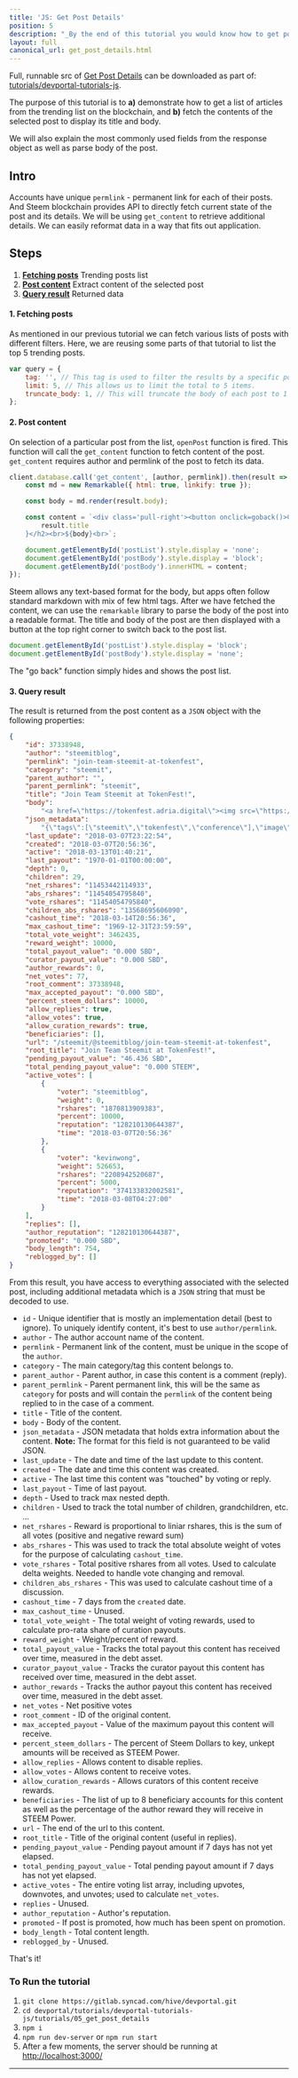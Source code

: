 ```yaml
---
title: 'JS: Get Post Details'
position: 5
description: "_By the end of this tutorial you would know how to get post details and use them appropriately._"
layout: full
canonical_url: get_post_details.html
---              
```

<span class="fa-pull-left top-of-tutorial-repo-link"><span class="first-word">Full</span>, runnable src of [Get Post Details](https://gitlab.syncad.com/hive/devportal/-/tree/develop/tutorials/devportal-tutorials-js/tutorials/05_get_post_details) can be downloaded as part of: [tutorials/devportal-tutorials-js](https://gitlab.syncad.com/hive/devportal/-/tree/develop/tutorials/devportal-tutorials-js).</span>
<br>



The purpose of this tutorial is to **a)** demonstrate how to get a list of articles from the trending list on the blockchain, and **b)** fetch the contents of the selected post to display its title and body.

We will also explain the most commonly used fields from the response object as well as parse body of the post.

## Intro

Accounts have unique `permlink` - permanent link for each of their posts. And Steem blockchain provides API to directly fetch current state of the post and its details. We will be using `get_content` to retrieve additional details. We can easily reformat data in a way that fits out application.

## Steps

1.  [**Fetching posts**](#fetch-posts) Trending posts list
1.  [**Post content**](#post-content) Extract content of the selected post
1.  [**Query result**](#query-result) Returned data

#### 1. Fetching posts<a name="fetch-posts"></a>

As mentioned in our previous tutorial we can fetch various lists of posts with different filters. Here, we are reusing some parts of that tutorial to list the top 5 trending posts.

```javascript
var query = {
    tag: '', // This tag is used to filter the results by a specific post tag.
    limit: 5, // This allows us to limit the total to 5 items.
    truncate_body: 1, // This will truncate the body of each post to 1 character, which is useful if you want to work with lighter array.
};
```

#### 2. Post content<a name="post-content"></a>

On selection of a particular post from the list, `openPost` function is fired. This function will call the `get_content` function to fetch content of the post. `get_content` requires author and permlink of the post to fetch its data.

```javascript
client.database.call('get_content', [author, permlink]).then(result => {
    const md = new Remarkable({ html: true, linkify: true });

    const body = md.render(result.body);

    const content = `<div class='pull-right'><button onclick=goback()>Close</button></div><br><h2>${
        result.title
    }</h2><br>${body}<br>`;

    document.getElementById('postList').style.display = 'none';
    document.getElementById('postBody').style.display = 'block';
    document.getElementById('postBody').innerHTML = content;
});
```

Steem allows any text-based format for the body, but apps often follow standard markdown with mix of few html tags. After we have fetched the content, we can use the `remarkable` library to parse the body of the post into a readable format. The title and body of the post are then displayed with a button at the top right corner to switch back to the post list.

```javascript
document.getElementById('postList').style.display = 'block';
document.getElementById('postBody').style.display = 'none';
```

The "go back" function simply hides and shows the post list.

#### 3. Query result<a name="query-result"></a>

The result is returned from the post content as a `JSON` object with the following properties:

```json
{
    "id": 37338948,
    "author": "steemitblog",
    "permlink": "join-team-steemit-at-tokenfest",
    "category": "steemit",
    "parent_author": "",
    "parent_permlink": "steemit",
    "title": "Join Team Steemit at TokenFest!",
    "body":
        "<a href=\"https://tokenfest.adria.digital\"><img src=\"https://i.imgur.com/fOScDIW.png\"/></a>\n\nHello Steemians! If you’d like to meet Team Steemit live-in-person, or are just interested in attending what promises to be a great blockchain conference, join us at <a href=\"https://tokenfest.adria.digital/\">TokenFest</a> in San Francisco from March 15th to 16th. \n\nSteemit CEO, Ned Scott, will be participating in a fireside chat alongside Steemit’s CTO, Harry Schmidt, as well as the creator of Utopian.io, Diego Pucci. Steemit will also be hosting the opening party on Thursday night and we’d certainly love to meet as many of you as possible IRL, so head on over to https://tokenfest.adria.digital/ and get your tickets while you can. \n\n*Team Steemit*",
    "json_metadata":
        "{\"tags\":[\"steemit\",\"tokenfest\",\"conference\"],\"image\":[\"https://i.imgur.com/fOScDIW.png\"],\"links\":[\"https://tokenfest.adria.digital\",\"https://tokenfest.adria.digital/\"],\"app\":\"steemit/0.1\",\"format\":\"markdown\"}",
    "last_update": "2018-03-07T23:22:54",
    "created": "2018-03-07T20:56:36",
    "active": "2018-03-13T01:40:21",
    "last_payout": "1970-01-01T00:00:00",
    "depth": 0,
    "children": 29,
    "net_rshares": "11453442114933",
    "abs_rshares": "11454054795840",
    "vote_rshares": "11454054795840",
    "children_abs_rshares": "13568695606090",
    "cashout_time": "2018-03-14T20:56:36",
    "max_cashout_time": "1969-12-31T23:59:59",
    "total_vote_weight": 3462435,
    "reward_weight": 10000,
    "total_payout_value": "0.000 SBD",
    "curator_payout_value": "0.000 SBD",
    "author_rewards": 0,
    "net_votes": 77,
    "root_comment": 37338948,
    "max_accepted_payout": "0.000 SBD",
    "percent_steem_dollars": 10000,
    "allow_replies": true,
    "allow_votes": true,
    "allow_curation_rewards": true,
    "beneficiaries": [],
    "url": "/steemit/@steemitblog/join-team-steemit-at-tokenfest",
    "root_title": "Join Team Steemit at TokenFest!",
    "pending_payout_value": "46.436 SBD",
    "total_pending_payout_value": "0.000 STEEM",
    "active_votes": [
        {
            "voter": "steemitblog",
            "weight": 0,
            "rshares": "1870813909383",
            "percent": 10000,
            "reputation": "128210130644387",
            "time": "2018-03-07T20:56:36"
        },
        {
            "voter": "kevinwong",
            "weight": 526653,
            "rshares": "2208942520687",
            "percent": 5000,
            "reputation": "374133832002581",
            "time": "2018-03-08T04:27:00"
        }
    ],
    "replies": [],
    "author_reputation": "128210130644387",
    "promoted": "0.000 SBD",
    "body_length": 754,
    "reblogged_by": []
}
```

From this result, you have access to everything associated with the selected post, including additional metadata which is a `JSON` string that must be decoded to use.

*   `id` - Unique identifier that is mostly an implementation detail (best to ignore). To uniquely identify content, it's best to use `author/permlink`.
*   `author` - The author account name of the content.
*   `permlink` - Permanent link of the content, must be unique in the scope of the `author`.
*   `category` - The main category/tag this content belongs to.
*   `parent_author` - Parent author, in case this content is a comment (reply).
*   `parent_permlink` - Parent permanent link, this will be the same as `category` for posts and will contain the `permlink` of the content being replied to in the case of a comment.
*   `title` - Title of the content.
*   `body` - Body of the content.
*   `json_metadata` - JSON metadata that holds extra information about the content. **Note:** The format for this field is not guaranteed to be valid JSON.
*   `last_update` - The date and time of the last update to this content.
*   `created` - The date and time this content was created.
*   `active` - The last time this content was "touched" by voting or reply.
*   `last_payout` - Time of last payout.
*   `depth` - Used to track max nested depth.
*   `children` - Used to track the total number of children, grandchildren, etc. ...
*   `net_rshares` - Reward is proportional to liniar rshares, this is the sum of all votes (positive and negative reward sum)
*   `abs_rshares` - This was used to track the total absolute weight of votes for the purpose of calculating `cashout_time`.
*   `vote_rshares` - Total positive rshares from all votes. Used to calculate delta weights. Needed to handle vote changing and removal.
*   `children_abs_rshares` - This was used to calculate cashout time of a discussion.
*   `cashout_time` - 7 days from the `created` date.
*   `max_cashout_time` - Unused.
*   `total_vote_weight` - The total weight of voting rewards, used to calculate pro-rata share of curation payouts.
*   `reward_weight` - Weight/percent of reward.
*   `total_payout_value` - Tracks the total payout this content has received over time, measured in the debt asset.
*   `curator_payout_value` - Tracks the curator payout this content has received over time, measured in the debt asset.
*   `author_rewards` - Tracks the author payout this content has received over time, measured in the debt asset.
*   `net_votes` - Net positive votes
*   `root_comment` - ID of the original content.
*   `max_accepted_payout` - Value of the maximum payout this content will receive.
*   `percent_steem_dollars` - The percent of Steem Dollars to key, unkept amounts will be received as STEEM Power.
*   `allow_replies` - Allows content to disable replies.
*   `allow_votes` - Allows content to receive votes.
*   `allow_curation_rewards` - Allows curators of this content receive rewards.
*   `beneficiaries` - The list of up to 8 beneficiary accounts for this content as well as the percentage of the author reward they will receive in STEEM Power.
*   `url` - The end of the url to this content.
*   `root_title` - Title of the original content (useful in replies).
*   `pending_payout_value` - Pending payout amount if 7 days has not yet elapsed.
*   `total_pending_payout_value` - Total pending payout amount if 7 days has not yet elapsed.
*   `active_votes` - The entire voting list array, including upvotes, downvotes, and unvotes; used to calculate `net_votes`.
*   `replies` - Unused.
*   `author_reputation` - Author's reputation.
*   `promoted` - If post is promoted, how much has been spent on promotion.
*   `body_length` - Total content length.
*   `reblogged_by` - Unused.

That's it!

### To Run the tutorial

1.  `git clone https://gitlab.syncad.com/hive/devportal.git`
1.  `cd devportal/tutorials/devportal-tutorials-js/tutorials/05_get_post_details`
1.  `npm i`
1.  `npm run dev-server` or `npm run start`
1.  After a few moments, the server should be running at [http://localhost:3000/](http://localhost:3000/)


---
